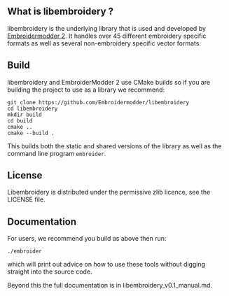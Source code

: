 What is libembroidery ?
-----------------------

libembroidery is the underlying library that is used and
developed by [Embroidermodder 2](http://embroidermodder.github.io).
It handles over 45 different embroidery specific formats as well
as several non-embroidery specific vector formats.

Build
-----

libembroidery and EmbroiderModder 2 use CMake builds
so if you are building the project to use as a library we recommend:
 
```
git clone https://github.com/Embroidermodder/libembroidery
cd libembroidery
mkdir build
cd build
cmake ..
cmake --build .
```

This builds both the static and shared versions of the library as well
as the command line program `embroider`.

License
-------

Libembroidery is distributed under the permissive zlib licence, see the LICENSE
file.

Documentation
-------------

For users, we recommend you build as above then run:

```
./embroider
```

which will print out advice on how to use these tools without digging
straight into the source code.

Beyond this the full documentation is in libembroidery_v0.1_manual.md.
